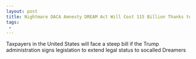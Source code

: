 ```yaml
---
layout: post
title: Nightmare DACA Amnesty DREAM Act Will Cost 115 Billion Thanks to Obamacare
tags:
 -
---
```

Taxpayers in the United States will face a steep bill if the Trump administration signs legislation to extend legal status to socalled Dreamers
